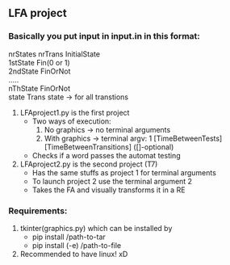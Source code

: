 ## LFA project



### Basically you put input in input.in in this format:

nrStates nrTrans InitialState  
1stState Fin(0 or 1)  
2ndState FinOrNot  
.....  
nThState FinOrNot  
state Trans state  -> for all transtions  

1. LFAproject1.py is the first project
    * Two ways of execution:
        1. No graphics -> no terminal arguments
        1. With graphics -> terminal argv: 1 [TimeBetweenTests] [TimeBetweenTransitions] ([]-optional)
    * Checks if a word passes the automat testing
1. LFAproject2.py is the second project (T7)
    * Has the same stuffs as project 1 for terminal arguments
    * To launch project 2 use the terminal argument 2
    * Takes the FA and visually transforms it in a RE


### Requirements:
1. tkinter(graphics.py) which can be installed by
    * pip install /path-to-tar
    * pip install (-e) /path-to-file
1. Recommended to have linux! xD

